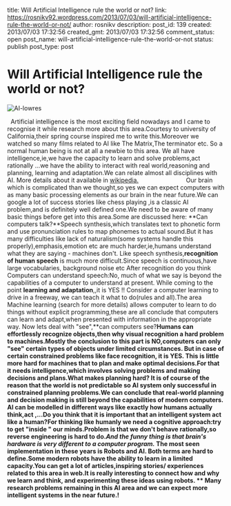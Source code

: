 title:  Will Artificial Intelligence rule the world or not?
link: https://rosnikv92.wordpress.com/2013/07/03/will-artificial-intelligence-rule-the-world-or-not/
author: rosnikv
description: 
post_id: 139
created: 2013/07/03 17:32:56
created_gmt: 2013/07/03 17:32:56
comment_status: open
post_name: will-artificial-intelligence-rule-the-world-or-not
status: publish
post_type: post

#  Will Artificial Intelligence rule the world or not?

![AI-lowres](http://rosnikv92.files.wordpress.com/2013/07/ai-lowres.jpg?w=300)

  Artificial intelligence is the most exciting field nowadays and I came to recognise it while research more about this area.Courtesy to university of California,their spring course inspired me to write this.Moreover we watched so many films related to AI like The Matrix,The terminator etc. So a normal human being is not at all a newbie to this area. We all have intelligence,ie,we have the capacity to learn and solve problems,act rationally ...we have the ability to interact with real world,reasoning and planning, learning and adaptation.We can relate almost all disciplines with AI. More details about it available in [wikipedia.](https://en.wikipedia.org/wiki/Artificial_intelligence) ‎                           Our brain which is complicated than we thought,so yes we can expect computers with as many basic processing elements as our brain in the near future.We can google a lot of success stories like chess playing ,is a classic AI problem,and is definitely well defined one.We need to be aware of many basic things before get into this area.Some are discussed here: **Can computers talk?**Speech synthesis,which translates text to phonetic form and use pronunciation rules to map phonemes to actual sound.But it has many difficulties like lack of naturalism(some systems handle this properly),emphasis,emotion etc are much harder,ie,humans understand what they are saying - machines don't. Like speech synthesis,**recognition of human speech** is much more difficult.Since speech is continuous,have large vocabularies, background noise etc After recognition do you think Computers can understand speech:No, much of what we say is beyond the capabilities of a computer to understand at present. While coming to the point **learning and adaptation**,,it is YES !! Consider a computer learning to drive in a freeway, we can teach it what to do(rules and all).The area Machine learning (search for more details) allows computer to learn to do things without explicit programming,these are all conclude that computers can learn and adapt,when presented with information in the appropriate way. Now lets deal with "see",**can computers see?**Humans can effortlessly recognize objects,then why visual recognition a hard problem to machines.Mostly the conclusion to this part is NO,computers can only "see" certain types of objects under limited circumstances. But in case of certain constrained problems like face recognition, it is YES. This is little more hard for machines that to plan and make optimal decisions.For that it needs intelligence,which involves solving problems and making decisions and plans.What makes planning hard? It is of course of the reason that the **world is not predictable** so AI system only successful in constrained planning problems.We can conclude that real-world planning and decision making is still beyond the capabilities of modern computers. AI can be modelled in different ways like exactly how humans actually think,act ,...Do you think that it is important that an intelligent system act like a human?For thinking like humanly we need a cognitive approach:try to get "inside " our minds.Problem is that we don't behave rationally,so reverse engineering is hard to do._And the funny thing is that brain's hardware is very different to a computer program._ The most seen implementation in these years is Robots and AI. Both terms are hard to define.Some modern robots have the ability to learn in a limited capacity.You can get a lot of articles,inspiring stories/ experiences related to this area in web.It is really interesting to connect how and why we learn and think, and experimenting these ideas using robots. ** Many research problems remaining in this AI area and we can expect more intelligent systems in the near future.!**
